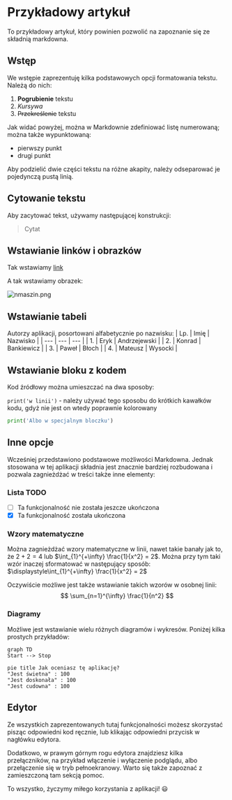 # Przykładowy artykuł
To przykładowy artykuł, który powinien pozwolić na zapoznanie się ze składnią markdowna.

## Wstęp
We wstępie zaprezentuję kilka podstawowych opcji formatowania tekstu. Należą do nich:
1. **Pogrubienie** tekstu
2. *Kursywa*
3. ~~Przekreślenie~~ tekstu

Jak widać powyżej, można w Markdownie zdefiniować listę numerowaną; można także wypunktowaną:
- pierwszy punkt
- drugi punkt

Aby podzielić dwie części tekstu na różne akapity, należy odseparować je pojedynczą pustą linią.

## Cytowanie tekstu
Aby zacytować tekst, używamy następującej konstrukcji:
> Cytat

## Wstawianie linków i obrazków

Tak wstawiamy [link](https://github.com)

A tak wstawiamy obrazek:

![nmaszin.png](https://avatars.githubusercontent.com/u/65236282?s=200&v=4)

## Wstawianie tabeli

Autorzy aplikacji, posortowani alfabetycznie po nazwisku:
| Lp. | Imię  | Nazwisko |
| --- | --- | --- |
| 1. | Eryk | Andrzejewski |
| 2. | Konrad | Bankiewicz |
| 3. | Paweł | Błoch |
| 4. | Mateusz | Wysocki |

## Wstawianie bloku z kodem
Kod źródłowy można umieszczać na dwa sposoby:

`print('w linii')` - należy używać tego sposobu do krótkich kawałków kodu, gdyż nie jest on wtedy poprawnie kolorowany

```py
print('Albo w specjalnym bloczku')
```

## Inne opcje
Wcześniej przedstawiono podstawowe możliwości Markdowna. Jednak stosowana w tej aplikacji składnia jest znacznie bardziej rozbudowana i pozwala zagnieżdżać w treści także inne elementy:

### Lista TODO
- [ ] Ta funkcjonalność nie została jeszcze ukończona
- [X] Ta funkcjonalność została ukończona

### Wzory matematyczne
Można zagnieżdżać wzory matematyczne w linii, nawet takie banały jak to, że $2+2 = 4$ lub $\int_{1}^{+\infty} \frac{1}{x^2} = 2$. Można przy tym taki wzór inaczej sformatować w następujący sposób: $\displaystyle\int_{1}^{+\infty} \frac{1}{x^2} = 2$

Oczywiście możliwe jest także wstawianie takich wzorów w osobnej linii:
$$
\sum_{n=1}^{\infty} \frac{1}{n^2}
$$

### Diagramy
Możliwe jest wstawianie wielu różnych diagramów i wykresów. Poniżej kilka prostych przykładów:

```mermaid
graph TD
Start --> Stop
```

```mermaid
pie title Jak oceniasz tę aplikację?
"Jest świetna" : 100
"Jest doskonała" : 100
"Jest cudowna" : 100
```

## Edytor
Ze wszystkich zaprezentowanych tutaj funkcjonalności możesz skorzystać pisząc odpowiedni kod ręcznie, lub klikając odpowiedni przycisk w nagłówku edytora.

Dodatkowo, w prawym górnym rogu edytora znajdziesz kilka przełączników, na przykład włączenie i wyłączenie podglądu, albo przełączenie się w tryb pełnoekranowy. Warto się także zapoznać z zamieszczoną tam sekcją pomoc.

To wszystko, życzymy miłego korzystania z aplikacji! :smiley:
